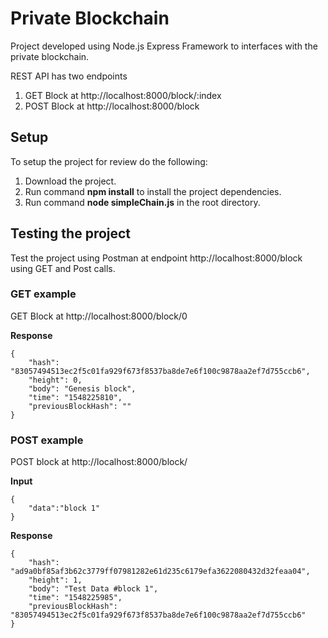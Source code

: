 # Private Blockchain
Project developed using Node.js Express Framework to interfaces with the private blockchain.

REST API has two endpoints
1. GET Block at http://localhost:8000/block/:index
2. POST Block at http://localhost:8000/block

## Setup 

To setup the project for review do the following:
1. Download the project.
2. Run command __npm install__ to install the project dependencies.
3. Run command __node simpleChain.js__ in the root directory.


## Testing the project

Test the project using Postman at endpoint http://localhost:8000/block using GET and Post calls.

### GET example 

GET Block at http://localhost:8000/block/0

__Response__

```
{
    "hash": "83057494513ec2f5c01fa929f673f8537ba8de7e6f100c9878aa2ef7d755ccb6",
    "height": 0,
    "body": "Genesis block",
    "time": "1548225810",
    "previousBlockHash": ""
}
```
### POST example 

POST block at http://localhost:8000/block/

__Input__ 
```
{
    "data":"block 1"
}
```
__Response__

```
{
    "hash": "ad9a0bf85af3b62c3779ff07981282e61d235c6179efa3622080432d32feaa04",
    "height": 1,
    "body": "Test Data #block 1",
    "time": "1548225985",
    "previousBlockHash": "83057494513ec2f5c01fa929f673f8537ba8de7e6f100c9878aa2ef7d755ccb6"
}
```


